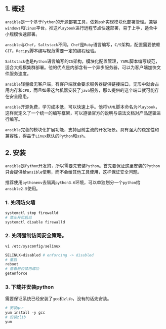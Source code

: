## 1. 概述

```ansible```是一个基于```Python```的开源部署工具，依赖```ssh```实现模块化部署管理。兼容```windows```和```linux```平台。推送```Playbook```进行远程节点快速部署，易于上手，适合中小规模快速部署。

```ansible```与```Chef```，```Saltstack```不同。```Chef```是```Ruby```语言编写，```C/S```架构，配置需要依赖```GIT```，```Recipy```脚本编写规范需要一定的编程经验。

```Saltstack```也是```Python```语言编写的```CS```架构，模块化配置管理，```YAML```脚本编写规范，适合大规模集群部署。他的优点是内部含有一个异步服务器，可以为客户端加快文件服务速度。

```ansible```轻量级无客户端，有客户端就会要求服务器提供链接端口，无形中就会占用内存和```CPU```，而且如果这台机器安装了```java```服务，那么提供的这个端口就可能存在安全隐患。

```ansible```开源免费，学习成本低，可以快速上手。他将```YAML```脚本命名为```Playbook```，这样就定义了一个统一的编写框架，可以遵循官方的说明与语法文档对产品逻辑进行编写。

```ansible```完善的模块化扩展功能，支持目前主流的开发场景。具有强大的稳定性和兼容性，得益于```Linux```默认的```Python```和```ssh```。

## 2. 安装

```ansible```是```Python```开发的，所以需要先安装```Python```。首先要保证这里安装的```Python```只会提供给```ansible```使用，而不会给其他工具使用，这样保证安全问题。

推荐使用```pythonenv```去隔离```python3.6```环境，可以单独划分一个```python```给```ansible2.5```使用。

### 1. 关闭防火墙

```s
systemctl stop firewalld
# 禁止开机启动
systemctl disable firewalld
```

### 2. 关闭强制访问安全策略。

```s
vi /etc/sysconfig/selinux

SELINUX=disabled # enforcing -> disabled
# 重启
reboot
# 查看是否禁用成功
getenforce
```

### 3. 下载并安装python

需要保证系统已经安装了```gcc```和```zlib```，没有的话先安装。

```s
# 安装gcc
yum install -y gcc
# 安装zlib
yum